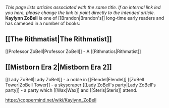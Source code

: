 *This  page lists articles associated with the same title.  If an internal link led you here, please change the link to point directly to the intended article.*
**Kaylynn ZoBell** is one of [[Brandon\|Brandon's]] long-time early readers and has cameoed in a number of books:

## [[The Rithmatist\|The Rithmatist]]
[[Professor ZoBell\|Professor ZoBell]] - A [[Rithmatics\|Rithmatist]]
## [[Mistborn Era 2\|Mistborn Era 2]]
[[Lady ZoBell\|Lady ZoBell]] - a noble in [[Elendel\|Elendel]]
[[ZoBell Tower\|ZoBell Tower]] - a skyscraper
[[Lady ZoBell's party\|Lady ZoBell's party]] - a party which [[Wax\|Wax]] and [[Steris\|Steris]] attend.


https://coppermind.net/wiki/Kaylynn_ZoBell